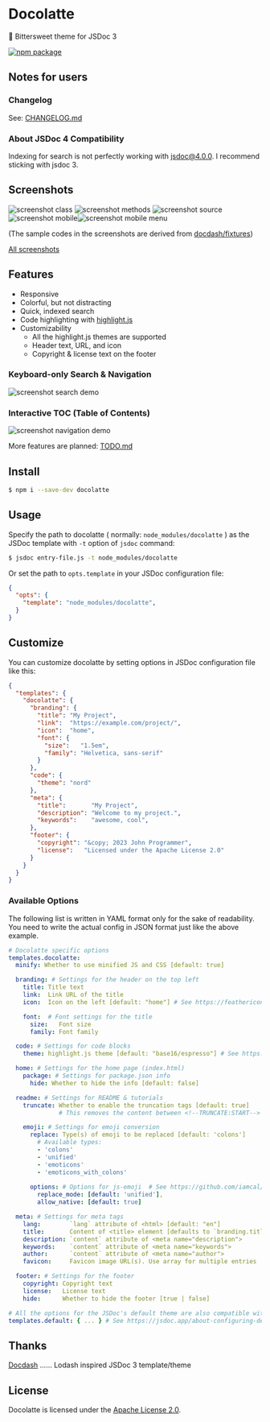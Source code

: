 # Docolatte
:chocolate_bar: Bittersweet theme for JSDoc 3

[![npm package](https://img.shields.io/badge/dynamic/json?label=npm%0Apackage&query=%24%5B%27dist-tags%27%5D%5B%27latest%27%5D&url=https%3A%2F%2Fregistry.npmjs.org%2Fdocolatte%2F)](https://www.npmjs.com/package/docolatte)


## Notes for users

### Changelog
See: [CHANGELOG.md](https://github.com/amekusa/docolatte/blob/trunk/CHANGELOG.md)

### About JSDoc 4 Compatibility
Indexing for search is not perfectly working with jsdoc@4.0.0.
I recommend sticking with jsdoc 3.


## Screenshots
![screenshot class](https://raw.githubusercontent.com/amekusa/docolatte/trunk/gallery/class.png)
![screenshot methods](https://raw.githubusercontent.com/amekusa/docolatte/trunk/gallery/methods.png)
![screenshot source](https://raw.githubusercontent.com/amekusa/docolatte/trunk/gallery/source.png)
![screenshot mobile](https://raw.githubusercontent.com/amekusa/docolatte/trunk/gallery/mobile.png)![screenshot mobile menu](https://raw.githubusercontent.com/amekusa/docolatte/trunk/gallery/mobile-menu.png)

(The sample codes in the screenshots are derived from [docdash/fixtures](https://github.com/clenemt/docdash/tree/master/fixtures))

[All screenshots](https://github.com/amekusa/docolatte/tree/trunk/gallery)


## Features
- Responsive
- Colorful, but not distracting
- Quick, indexed search
- Code highlighting with [highlight.js](https://highlightjs.org/)
- Customizability
  - All the highlight.js themes are supported
  - Header text, URL, and icon
  - Copyright & license text on the footer

### Keyboard-only Search & Navigation
![screenshot search demo](https://raw.githubusercontent.com/amekusa/docolatte/trunk/gallery/search-demo.gif)

### Interactive TOC (Table of Contents)
![screenshot navigation demo](https://raw.githubusercontent.com/amekusa/docolatte/trunk/gallery/nav-demo.gif)

More features are planned: [TODO.md](https://github.com/amekusa/docolatte/tree/trunk/TODO.md)


## Install
```sh
$ npm i --save-dev docolatte
```


## Usage
Specify the path to docolatte ( normally: `node_modules/docolatte` ) as the JSDoc template with `-t` option of `jsdoc` command:

```sh
$ jsdoc entry-file.js -t node_modules/docolatte
```

Or set the path to `opts.template` in your JSDoc configuration file:

```json
{
  "opts": {
    "template": "node_modules/docolatte",
  }
}
```

## Customize
You can customize docolatte by setting options in JSDoc configuration file like this:

```json
{
  "templates": {
    "docolatte": {
      "branding": {
        "title": "My Project",
        "link":  "https://example.com/project/",
        "icon":  "home",
        "font": {
          "size":   "1.5em",
          "family": "Helvetica, sans-serif"
        }
      },
      "code": {
        "theme": "nord"
      },
      "meta": {
        "title":       "My Project",
        "description": "Welcome to my project.",
        "keywords":    "awesome, cool",
      },
      "footer": {
        "copyright": "&copy; 2023 John Programmer",
        "license":   "Licensed under the Apache License 2.0"
      }
    }
  }
}
```

### Available Options
The following list is written in YAML format only for the sake of readability.
You need to write the actual config in JSON format just like the above example.

```yml
# Docolatte specific options
templates.docolatte: 
  minify: Whether to use minified JS and CSS [default: true]

  branding: # Settings for the header on the top left
    title: Title text
    link:  Link URL of the title
    icon:  Icon on the left [default: "home"] # See https://feathericons.com/

    font:  # Font settings for the title
      size:   Font size
      family: Font family

  code: # Settings for code blocks
    theme: highlight.js theme [default: "base16/espresso"] # See https://highlightjs.org/static/demo/

  home: # Settings for the home page (index.html)
    package: # Settings for package.json info
      hide: Whether to hide the info [default: false]

  readme: # Settings for README & tutorials
    truncate: Whether to enable the truncation tags [default: true]
              # This removes the content between <!--TRUNCATE:START--> and <!--TRUNCATE:END-->

    emoji: # Settings for emoji conversion
      replace: Type(s) of emoji to be replaced [default: 'colons']
        # Available types:
        - 'colons'
        - 'unified'
        - 'emoticons'
        - 'emoticons_with_colons'
        
      options: # Options for js-emoji  # See https://github.com/iamcal/js-emoji
        replace_mode: [default: 'unified'],
        allow_native: [default: true]

  meta: # Settings for meta tags
    lang:        `lang` attribute of <html> [default: "en"]
    title:       Content of <title> element [defaults to `branding.title`]
    description: `content` attribute of <meta name="description">
    keywords:    `content` attribute of <meta name="keywords">
    author:      `content` attribute of <meta name="author">
    favicon:     Favicon image URL(s). Use array for multiple entries

  footer: # Settings for the footer
    copyright: Copyright text
    license:   License text
    hide:      Whether to hide the footer [true | false]

# All the options for the JSDoc's default theme are also compatible with Docolatte
templates.default: { ... } # See https://jsdoc.app/about-configuring-default-template.html
```


## Thanks
[Docdash](https://github.com/clenemt/docdash) …… Lodash inspired JSDoc 3 template/theme


## License
Docolatte is licensed under the [Apache License 2.0](https://github.com/amekusa/docolatte/blob/trunk/LICENSE.md).
